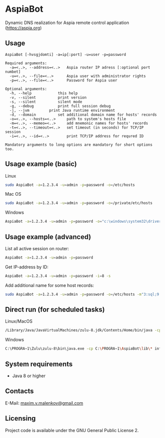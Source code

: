 # AspiaBot
Dynamic DNS realization for Aspia remote control application (https://aspia.org)

Usage
-------------------

```
AspiaBot [-hvsgjdomti] -a=ip[:port] -u=user -p=password

Required arguments: 
  -a=<..>, --address=<..>	Aspia router IP adress [:optional port numbet]
  -u=<..>, --file=<..>		Aspia user with administrator rights
  -p=<..>, --file=<..>		Password for Aspia user

Optional arguments: 
  -h, --help			this help
  -v, --silent			print version
  -s, --silent			silent mode
  -g, --debug			print full session debug
  -j, --jvm			print Java runtime environment
  -d, --domain			set additional domain name for hosts' records
  -o=<..>, --hosts=<..>		path to system's hosts file
  -m=<..>, --memeo=<..>		add mnemonic names for hosts' records
  -t=<..>, --timeout=<..>	set timeout (in seconds) for TCP/IP session
  -i=<..>, --id=<..>		print TCP/IP address for requred ID

Mandatory arguments to long options are mandatory for short options too.
```
Usage example (basic)
---------------------
Linux
``` sh
sudo AspiaBot -a=1.2.3.4 -u=admin -p=password -o=/etc/hosts
```
Mac OS
``` sh
sudo AspiaBot -a=1.2.3.4 -u=admin -p=password -o=/private/etc/hosts
```
Windows
``` sh
AspiaBot -a=1.2.3.4 -u=admin -p=password -o="c:\windows\system32\drivers\etc\hosts"
```

Usage example (advanced)
------------------------
List all active session on router:
``` sh
AspiaBot -a=1.2.3.4 -u=admin -p=password
```
Get IP-address by ID:
``` sh
AspiaBot -a=1.2.3.4 -u=admin -p=password -i=8 -s
```
Add additional name for some host records:
``` sh
sudo AspiaBot -a=1.2.3.4 -u=admin -p=password -o=/etc/hosts -m"3:sql;9:Fido;18:doe_j"
```

Direct run (for scheduled tasks)
--------------------------------

Linux/MacOS
``` sh
/Library/Java/JavaVirtualMachines/zulu-8.jdk/Contents/Home/bin/java -cp "/Users/Shared/AspiaBot/lib/*" info.malenkov.aspiabot.App -a="1.2.3.4" -u="admin" -p="password" -o="/etc/hosts" -m"3:sql;9:Fido;18:doe_j"
```

Windows
``` sh
C:\PROGRA~1\Zulu\zulu-8\bin\java.exe -cp C:\PROGRA~1\AspiaBot\lib\* info.malenkov.aspiabot.App  -cp "/Users/Shared/AspiaBot/lib/*" info.malenkov.aspiabot.App -a="1.2.3.4" -u="admin" -p="password" -o="/etc/hosts" -m"3:sql;9:Fido;18:doe_j"
```

System requirements
-------------------
- Java 8 or higher 

Contacts
--------
E-Mail: maxim.v.malenkov@gmail.com

Licensing
---------
Project code is available under the GNU General Public License 2.
